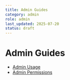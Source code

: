 ```yaml
---
title: Admin Guides
category: admin
role: admin
last_updated: 2025-07-20
status: draft
---
```

# Admin Guides

- [Admin Usage](./admin-usage.md)
- [Admin Permissions](./admin-permissions.md)